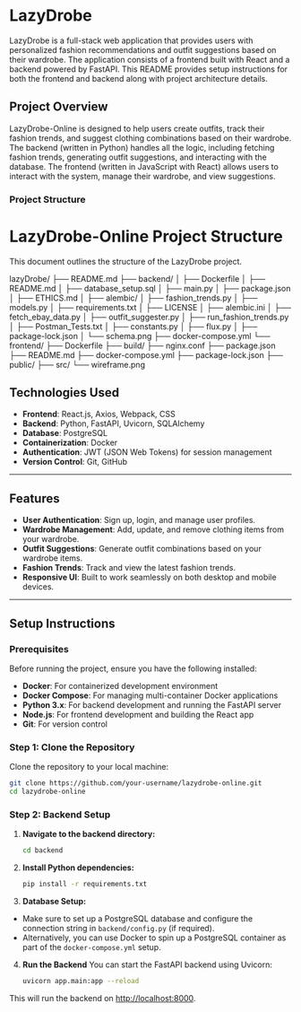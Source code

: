 # LazyDrobe

LazyDrobe is a full-stack web application that provides users with personalized fashion recommendations and outfit suggestions based on their wardrobe. The application consists of a frontend built with React and a backend powered by FastAPI. This README provides setup instructions for both the frontend and backend along with project architecture details.

## Project Overview

LazyDrobe-Online is designed to help users create outfits, track their fashion trends, and suggest clothing combinations based on their wardrobe. The backend (written in Python) handles all the logic, including fetching fashion trends, generating outfit suggestions, and interacting with the database. The frontend (written in JavaScript with React) allows users to interact with the system, manage their wardrobe, and view suggestions.

### Project Structure

# LazyDrobe-Online Project Structure

This document outlines the structure of the LazyDrobe project.

lazyDrobe/
├── README.md
├── backend/
│   ├── Dockerfile
│   ├── README.md
│   ├── database_setup.sql
│   ├── main.py
│   ├── package.json
│   ├── ETHICS.md
│   ├── alembic/
│   ├── fashion_trends.py
│   ├── models.py
│   ├── requirements.txt
│   ├── LICENSE
│   ├── alembic.ini
│   ├── fetch_ebay_data.py
│   ├── outfit_suggester.py
│   ├── run_fashion_trends.py
│   ├── Postman_Tests.txt
│   ├── constants.py
│   ├── flux.py
│   ├── package-lock.json
│   └── schema.png
├── docker-compose.yml
└── frontend/
    ├── Dockerfile
    ├── build/
    ├── nginx.conf
    ├── package.json
    ├── README.md
    ├── docker-compose.yml
    ├── package-lock.json
    ├── public/
    ├── src/
    └── wireframe.png


## Technologies Used

- **Frontend**: React.js, Axios, Webpack, CSS
- **Backend**: Python, FastAPI, Uvicorn, SQLAlchemy
- **Database**: PostgreSQL
- **Containerization**: Docker
- **Authentication**: JWT (JSON Web Tokens) for session management
- **Version Control**: Git, GitHub

---

## Features

- **User Authentication**: Sign up, login, and manage user profiles.
- **Wardrobe Management**: Add, update, and remove clothing items from your wardrobe.
- **Outfit Suggestions**: Generate outfit combinations based on your wardrobe items.
- **Fashion Trends**: Track and view the latest fashion trends.
- **Responsive UI**: Built to work seamlessly on both desktop and mobile devices.

---

## Setup Instructions

### Prerequisites

Before running the project, ensure you have the following installed:

- **Docker**: For containerized development environment
- **Docker Compose**: For managing multi-container Docker applications
- **Python 3.x**: For backend development and running the FastAPI server
- **Node.js**: For frontend development and building the React app
- **Git**: For version control

### Step 1: Clone the Repository

Clone the repository to your local machine:

```bash
git clone https://github.com/your-username/lazydrobe-online.git
cd lazydrobe-online

```
### Step 2: Backend Setup

1. **Navigate to the backend directory:**

   ```bash
   cd backend
   ```

2. **Install Python dependencies:**

    ```bash
   pip install -r requirements.txt
   ```

3. **Database Setup:**

- Make sure to set up a PostgreSQL database and configure the connection string in `backend/config.py` (if required).
- Alternatively, you can use Docker to spin up a PostgreSQL container as part of the `docker-compose.yml` setup.

4. **Run the Backend**
You can start the FastAPI backend using Uvicorn:
    ```bash
    uvicorn app.main:app --reload
   ```
This will run the backend on [http://localhost:8000](http://localhost:8000).

